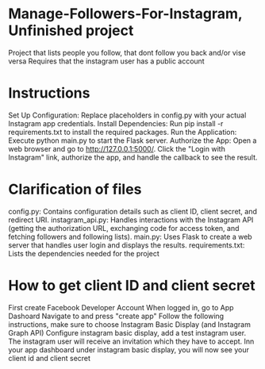 # Manage-Followers-For-Instagram, Unfinished project
Project that lists people you follow, that dont follow you back and/or vise versa
Requires that the instagram user has a public account

# Instructions
Set Up Configuration: Replace placeholders in config.py with your actual Instagram app credentials.
Install Dependencies: Run pip install -r requirements.txt to install the required packages.
Run the Application: Execute python main.py to start the Flask server.
Authorize the App: Open a web browser and go to http://127.0.0.1:5000/. Click the "Login with Instagram" link, authorize the app, and handle the callback to see the result.

# Clarification of files
config.py: Contains configuration details such as client ID, client secret, and redirect URI.
instagram_api.py: Handles interactions with the Instagram API (getting the authorization URL, exchanging code for access token, and fetching followers and following lists).
main.py: Uses Flask to create a web server that handles user login and displays the results.
requirements.txt: Lists the dependencies needed for the project

# How to get client ID and client secret
First create Facebook Developer Account
When logged in, go to App Dashoard
Navigate to and press "create app"
Follow the following instructions, make sure to choose Instagram Basic Display (and Instagram Graph API)
Configure instagram basic display, add a test instagram user. The instagram user will receive an invitation which they have to accept. 
Inn your app dashboard under instagram basic display, you will now see your client id and client secret
